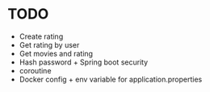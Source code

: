 # TODO
- Create rating
- Get rating by user 
- Get movies and rating 
- Hash password + Spring boot security
- coroutine
- Docker config + env variable for application.properties